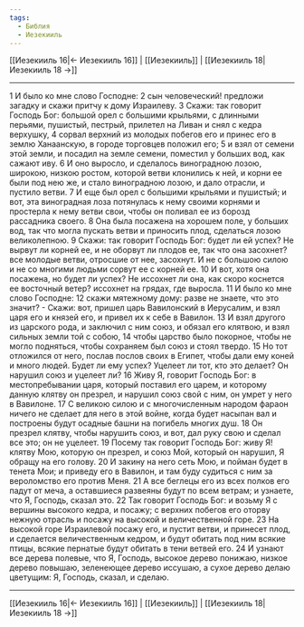 ```yaml
---
tags:
  - Библия
  - Иезекииль
---
```

[[Иезекииль 16|← Иезекииль 16]] | [[Иезекииль]] | [[Иезекииль 18|Иезекииль 18 →]]

---
1 И было ко мне слово Господне:
2 сын человеческий! предложи загадку и скажи притчу к дому Израилеву.
3 Скажи: так говорит Господь Бог: большой орел с большими крыльями, с длинными перьями, пушистый, пестрый, прилетел на Ливан и снял с кедра верхушку,
4 сорвал верхний из молодых побегов его и принес его в землю Ханаанскую, в городе торговцев положил его;
5 и взял от семени этой земли, и посадил на земле семени, поместил у больших вод, как сажают иву.
6 И оно выросло, и сделалось виноградною лозою, широкою, низкою ростом, которой ветви клонились к ней, и корни ее были под нею же, и стало виноградною лозою, и дало отрасли, и пустило ветви.
7 И еще был орел с большими крыльями и пушистый; и вот, эта виноградная лоза потянулась к нему своими корнями и простерла к нему ветви свои, чтобы он поливал ее из борозд рассадника своего.
8 Она была посажена на хорошем поле, у больших вод, так что могла пускать ветви и приносить плод, сделаться лозою великолепною.
9 Скажи: так говорит Господь Бог: будет ли ей успех? Не вырвут ли корней ее, и не оборвут ли плодов ее, так что она засохнет? все молодые ветви, отросшие от нее, засохнут. И не с большою силою и не со многими людьми сорвут ее с корней ее.
10 И вот, хотя она посажена, но будет ли успех? Не иссохнет ли она, как скоро коснется ее восточный ветер? иссохнет на грядах, где выросла.
11 И было ко мне слово Господне:
12 скажи мятежному дому: разве не знаете, что это значит? - Скажи: вот, пришел царь Вавилонский в Иерусалим, и взял царя его и князей его, и привел их к себе в Вавилон.
13 И взял другого из царского рода, и заключил с ним союз, и обязал его клятвою, и взял сильных земли той с собою,
14 чтобы царство было покорное, чтобы не могло подняться, чтобы сохраняем был союз и стоял твердо.
15 Но тот отложился от него, послав послов своих в Египет, чтобы дали ему коней и много людей. Будет ли ему успех? Уцелеет ли тот, кто это делает? Он нарушил союз и уцелеет ли?
16 Живу Я, говорит Господь Бог: в местопребывании царя, который поставил его царем, и которому данную клятву он презрел, и нарушил союз свой с ним, он умрет у него в Вавилоне.
17 С великою силою и с многочисленным народом фараон ничего не сделает для него в этой войне, когда будет насыпан вал и построены будут осадные башни на погибель многих душ.
18 Он презрел клятву, чтобы нарушить союз, и вот, дал руку свою и сделал все это; он не уцелеет.
19 Посему так говорит Господь Бог: живу Я! клятву Мою, которую он презрел, и союз Мой, который он нарушил, Я обращу на его голову.
20 И закину на него сеть Мою, и пойман будет в тенета Мои; и приведу его в Вавилон, и там буду судиться с ним за вероломство его против Меня.
21 А все беглецы его из всех полков его падут от меча, а оставшиеся развеяны будут по всем ветрам; и узнаете, что Я, Господь, сказал это.
22 Так говорит Господь Бог: и возьму Я с вершины высокого кедра, и посажу; с верхних побегов его оторву нежную отрасль и посажу на высокой и величественной горе.
23 На высокой горе Израилевой посажу его, и пустит ветви, и принесет плод, и сделается величественным кедром, и будут обитать под ним всякие птицы, всякие пернатые будут обитать в тени ветвей его.
24 И узнают все дерева полевые, что Я, Господь, высокое дерево понижаю, низкое дерево повышаю, зеленеющее дерево иссушаю, а сухое дерево делаю цветущим: Я, Господь, сказал, и сделаю.

---
[[Иезекииль 16|← Иезекииль 16]] | [[Иезекииль]] | [[Иезекииль 18|Иезекииль 18 →]]